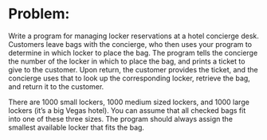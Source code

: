 # Problem:

Write a program for managing locker reservations at a hotel concierge desk. Customers leave bags with the concierge, 
who then uses your program to determine in which locker to place the bag. The program tells the concierge the number 
of the locker in which to place the bag, and prints a ticket to give to the customer. Upon return, the customer 
provides the ticket, and the concierge uses that to look up the corresponding locker, retrieve the bag, and return 
it to the customer.

There are 1000 small lockers, 1000 medium sized lockers, and 1000 large lockers (it’s a big Vegas hotel). You can 
assume that all checked bags fit into one of these three sizes. The program should always assign the smallest available
locker that fits the bag.
